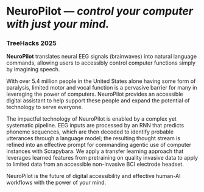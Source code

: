 # NeuroPilot –– *control your computer with just your mind.*
### TreeHacks 2025 

**NeuroPilot** translates neural EEG signals (brainwaves) into natural language commands, allowing users to accessibly control computer functions simply by imagining speech. 

With over 5.4 million people in the United States alone having some form of paralysis, limited motor and vocal function is a pervasive barrier for many in leveraging the power of computers. NeuroPilot provides an accessible digital assistant to help support these people and expand the potential of technology to serve everyone. 

The impactful technology of NeuroPilot is enabled by a complex yet systematic pipeline. EEG inputs are processed by an RNN that predicts phoneme sequences, which are then decoded to identify probable utterances through a language model; the resulting thought stream is refined into an effective prompt for commanding agentic use of computer instances with Scrapybara. We apply a transfer learning approach that leverages learned features from pretraining on quality invasive data to apply to limited data from an accessible non-invasive BCI electrode headset. 

NeuroPilot is the future of digital accessibility and effective human-AI workflows with the power of your mind. 
